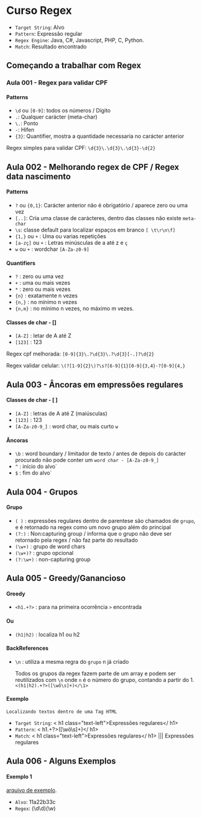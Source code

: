 # Curso Regex 

- `Target String`: Alvo
- `Pattern`: Expressão regular
- `Regex Engine`: Java, C#, Javascript, PHP, C, Python.
- `Match`: Resultado encontrado

## Começando a trabalhar com Regex

### Aula 001 - Regex para validar CPF

#### Patterns
- `\d` ou `[0-9]`: todos os números / Dígito
- `.`: Qualquer carácter (meta-char)
- `\.`: Ponto 
- `-`: Hífen 
- `{3}`: Quantifier, mostra a quantidade necessaria no carácter anterior

Regex simples para validar CPF:
`\d{3}\.\d{3}\.\d{3}-\d{2}` 


## Aula 002 - Melhorando regex de CPF / Regex data nascimento

#### Patterns
- `?` ou `{0,1}`: Carácter anterior não é obrigatório / aparece zero ou uma vez
- `[..]`: Cria uma classe de carácteres, dentro das classes não existe `meta-char`
- `\s`: classe default para localizar espaços em branco `[ \t\r\n\f]`
- `{1,}` ou `+` : Uma ou varias repetições
- `[a-zç]` ou `+` : Letras minúsculas de a até z e `ç`
- `w` ou `+` : wordchar `[A-Za-z0-9]`

#### Quantifiers
- `?` : zero ou uma vez
- `+` : uma ou mais vezes
- `*` : zero ou mais vezes
- `{n}` : exatamente n vezes
- `{n,}` : no mínimo n vezes
- `{n,m}` : no mínimo n vezes, no máximo m vezes.

#### Classes de char - []
- `[A-Z]` : letar de A até Z
- `[123]` : 123

Regex cpf melhorada:
`[0-9]{3}\.?\d{3}\.?\d{3}[-.]?\d{2}` 

Regex validar celular:
`\(?[1-9]{2}\)?\s?[6-9]{1}[0-9]{3,4}-?[0-9]{4,}` 

## Aula 003 - Âncoras em empressões regulares

#### Classes de char - [ ]
- `[A-Z]` : letras de A até Z (maiúsculas)
- `[123]` : 123
- `[A-Za-z0-9_]` : word char, ou mais curto `w`

#### Âncoras
- `\b` : word boundary / limitador de texto / antes de depois do carácter procurado não pode conter um `word char - [A-Za-z0-9_]`
- `^` : início do alvo`
- `$` : fim do alvo`


## Aula 004 - Grupos

#### Grupo
- `( )` : expressões regulares dentro de parentese são chamados de `grupo`, e é retornado na regex como um novo grupo além do principal
- `(?:)` : Non:capturing group / informa que o grupo não deve ser retornado pela regex / não faz parte do resultado
- `(\w+)` : grupo de word chars
- `(\w+)?` : grupo opcional
- `(?:\w+)` : non-capturing group

## Aula 005 - Greedy/Ganancioso

#### Greedy
- `<h1.+?>` : para na primeira ocorrência `>` encontrada

#### Ou
- `(h1|h2)` : localiza h1 ou h2

#### BackReferences
- `\n` : utiliza a mesma regra do `grupo` n já criado

    Todos os grupos da regex fazem parte de um array e podem ser reutilizados com `\n` onde `n` é o número do grupo, contando a partir do 1. `<(h1|h2).+?>([\wõ\s]+)</\1>`

#### Exemplo
    Localizando textos dentro de uma Tag HTML

- `Target String`: < h1 class="text-left">Expressões regulares</ h1>
- `Pattern`: < h1.+?>([\wõ\s]+)</ h1>
- `Match`: < h1 class="text-left">Expressões regulares</ h1> ||| Expressões regulares

## Aula 006 - Alguns Exemplos

#### Exemplo 1

[arquivo de exemplo](A006/sample/index.html).

- `Alvo`: 11a22b33c
- `Regex`: (\d\d)(\w)